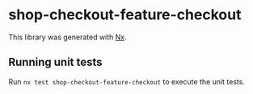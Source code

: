 # shop-checkout-feature-checkout

This library was generated with [Nx](https://nx.dev).

## Running unit tests

Run `nx test shop-checkout-feature-checkout` to execute the unit tests.
